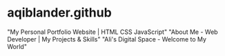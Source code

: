 # aqiblander.github
"My Personal Portfolio Website | HTML CSS JavaScript" "About Me - Web Developer | My Projects &amp; Skills" "Ali's Digital Space - Welcome to My World"
